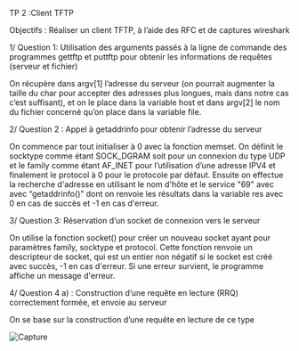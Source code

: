 TP 2 :Client TFTP

Objectifs : Réaliser un client TFTP, à l’aide des RFC et de captures wireshark

1/ Question 1: Utilisation des arguments passés à la ligne de commande des programmes gettftp et puttftp pour obtenir les informations de requêtes (serveur et fichier)

On récupère dans argv[1] l’adresse du serveur (on pourrait augmenter la taille du char pour accepter des adresses plus longues, mais dans notre cas c’est suffisant), et on le place dans la variable host
et dans argv[2] le nom du fichier concerné qu’on place dans la variable file.

2/ Question 2 : Appel à getaddrinfo pour obtenir l’adresse du serveur 

On commence par tout initialiser à 0 avec la fonction memset.
On définit le socktype comme étant SOCK_DGRAM soit pour un connexion du type UDP et le family comme étant AF_INET pour l’utilisation d’une adresse IPV4 et finalement le protocol à 0 pour le protocole par défaut. 
Ensuite on effectue la recherche d'adresse en utilisant le nom d'hôte et le service "69" avec avec “getaddrinfo()” dont on renvoie les résultats dans la variable res avec 0 en cas de succès et -1 en cas d'erreur.  

3/ Question 3: Réservation d’un socket de connexion vers le serveur 

On utilise la fonction socket() pour créer un nouveau socket ayant pour paramètres family, socktype et protocol.
Cette fonction renvoie un descripteur de socket, qui est un entier non négatif si le socket est créé avec succès, -1 en cas d'erreur.
Si une erreur survient, le programme affiche un message d'erreur. 

4/ Question 4 a) : Construction d’une requête en lecture (RRQ) correctement formée, et envoie au serveur

On se base sur la construction d’une requête en lecture de ce type 




![Capture](https://github.com/Ademensea/TP2_TFTP_BOUDISSA/assets/152478943/b8766f4b-7108-4fb5-82a5-8cfb50c6a028)

